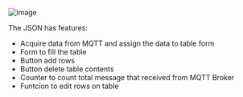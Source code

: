 ![image](https://github.com/user-attachments/assets/a935c2c3-57b5-4414-ba25-5a9267a0415e)

The JSON has features:
- Acquire data from MQTT and assign the data to table form
- Form to fill the table
- Button add rows
- Button delete table contents
- Counter to count total message that received from MQTT Broker
- Funtcion to edit rows on table
